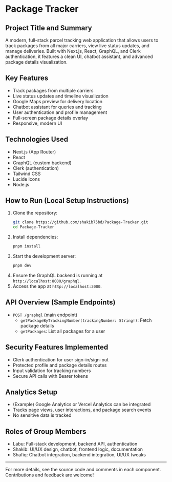 # Package Tracker

## Project Title and Summary

A modern, full-stack parcel tracking web application that allows users to track packages from all major carriers, view live status updates, and manage deliveries. Built with Next.js, React, GraphQL, and Clerk authentication, it features a clean UI, chatbot assistant, and advanced package details visualization.

## Key Features

- Track packages from multiple carriers
- Live status updates and timeline visualization
- Google Maps preview for delivery location
- Chatbot assistant for queries and tracking
- User authentication and profile management
- Full-screen package details overlay
- Responsive, modern UI

## Technologies Used

- Next.js (App Router)
- React
- GraphQL (custom backend)
- Clerk (authentication)
- Tailwind CSS
- Lucide Icons
- Node.js

## How to Run (Local Setup Instructions)

1. Clone the repository:
   ```bash
   git clone https://github.com/shakib75bd/Package-Tracker.git
   cd Package-Tracker
   ```
2. Install dependencies:
   ```bash
   pnpm install
   ```
3. Start the development server:
   ```bash
   pnpm dev
   ```
4. Ensure the GraphQL backend is running at `http://localhost:8000/graphql`.
5. Access the app at `http://localhost:3000`.

## API Overview (Sample Endpoints)

- `POST /graphql` (main endpoint)
  - `getPackageByTrackingNumber(trackingNumber: String!)`: Fetch package details
  - `getPackages`: List all packages for a user

## Security Features Implemented

- Clerk authentication for user sign-in/sign-out
- Protected profile and package details routes
- Input validation for tracking numbers
- Secure API calls with Bearer tokens

## Analytics Setup

- (Example) Google Analytics or Vercel Analytics can be integrated
- Tracks page views, user interactions, and package search events
- No sensitive data is tracked

## Roles of Group Members

- Labu: Full-stack development, backend API, authentication
- Shakib: UI/UX design, chatbot, frontend logic, documentation
- Shafiq: Chatbot integration, backend integration, UI/UX tweaks

---

For more details, see the source code and comments in each component. Contributions and feedback are welcome!
